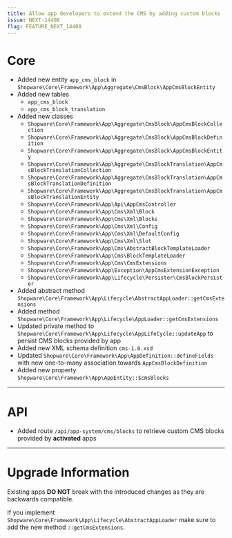 ```yaml
---
title: Allow app developers to extend the CMS by adding custom blocks  
issue: NEXT-14408  
flag: FEATURE_NEXT_14408  
---
```

# Core
* Added new entity `app_cms_block` in `Shopware\Core\Framework\App\Aggregate\CmsBlock\AppCmsBlockEntity`
* Added new tables
    * `app_cms_block`
    * `app_cms_block_translation`
* Added new classes
    * `Shopware\Core\Framework\App\Aggregate\CmsBlock\AppCmsBlockCollection`
    * `Shopware\Core\Framework\App\Aggregate\CmsBlock\AppCmsBlockDefinition`
    * `Shopware\Core\Framework\App\Aggregate\CmsBlock\AppCmsBlockEntity`
    * `Shopware\Core\Framework\App\Aggregate\CmsBlockTranslation\AppCmsBlockTranslationCollection`
    * `Shopware\Core\Framework\App\Aggregate\CmsBlockTranslation\AppCmsBlockTranslationDefinition`
    * `Shopware\Core\Framework\App\Aggregate\CmsBlockTranslation\AppCmsBlockTranslationEntity`
    * `Shopware\Core\Framework\App\Api\AppCmsController`
    * `Shopware\Core\Framework\App\Cms\Xml\Block`
    * `Shopware\Core\Framework\App\Cms\Xml\Blocks`
    * `Shopware\Core\Framework\App\Cms\Xml\Config`
    * `Shopware\Core\Framework\App\Cms\Xml\DefaultConfig`
    * `Shopware\Core\Framework\App\Cms\Xml\Slot`
    * `Shopware\Core\Framework\App\Cms\AbstractBlockTemplateLoader`
    * `Shopware\Core\Framework\App\Cms\BlockTemplateLoader`
    * `Shopware\Core\Framework\App\Cms\CmsExtensions`
    * `Shopware\Core\Framework\App\Exception\AppCmsExtensionException`
    * `Shopware\Core\Framework\App\Lifecycle\Persister\CmsBlockPersister`
* Added abstract method `Shopware\Core\Framework\App\Lifecycle\AbstractAppLoader::getCmsExtensions`
* Added method `Shopware\Core\Framework\App\Lifecycle\AppLoader::getCmsExtensions`
* Updated private method to `Shopware\Core\Framework\App\Lifecycle\AppLifeCycle::updateApp` to persist CMS blocks provided by app
* Added new XML schema definition `cms-1.0.xsd`
* Updated `Shopware\Core\Framework\App\AppDefinition::defineFields` with new one-to-many association towards `AppCmsBlockDefinition` 
* Added new property `Shopware\Core\Framework\App\AppEntity::$cmsBlocks`
___
# API
* Added route `/api/app-system/cms/blocks` to retrieve custom CMS blocks provided by **activated** apps
___
# Upgrade Information
Existing apps **DO NOT** break with the introduced changes as they are backwards compatible.

If you implement `Shopware\Core\Framework\App\Lifecycle\AbstractAppLoader` make sure to add the new method `::getCmsExtensions`.
